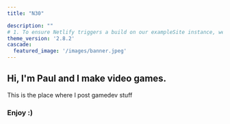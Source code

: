```yaml
---
title: "N30"

description: ""
# 1. To ensure Netlify triggers a build on our exampleSite instance, we need to change a file in the exampleSite directory.
theme_version: '2.8.2'
cascade:
  featured_image: '/images/banner.jpeg'
---
```

## Hi, I'm Paul and I make video games.

This is the place where I post gamedev stuff

### Enjoy :)